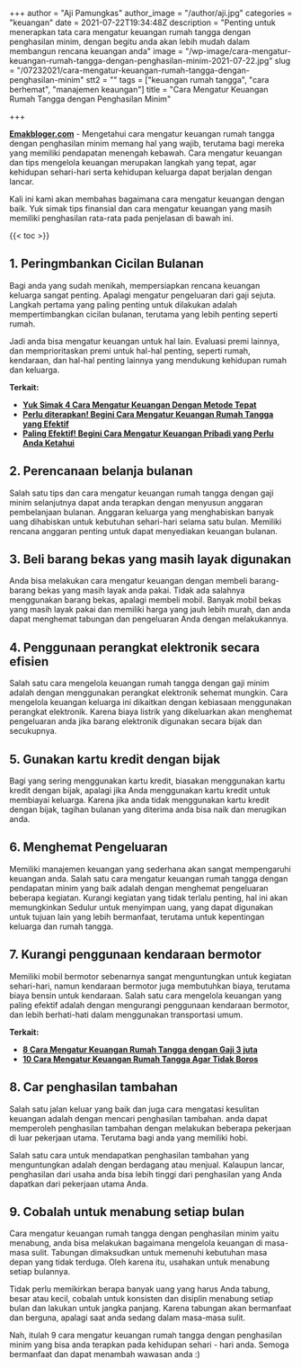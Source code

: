 +++
author = "Aji Pamungkas"
author_image = "/author/aji.jpg"
categories = "keuangan"
date = 2021-07-22T19:34:48Z
description = "Penting untuk menerapkan tata cara mengatur keuangan rumah tangga dengan penghasilan minim, dengan begitu anda akan lebih mudah dalam membangun rencana keuangan anda"
image = "/wp-image/cara-mengatur-keuangan-rumah-tangga-dengan-penghasilan-minim-2021-07-22.jpg"
slug = "/07232021/cara-mengatur-keuangan-rumah-tangga-dengan-penghasilan-minim"
stt2 = ""
tags = ["keuangan rumah tangga", "cara berhemat", "manajemen keaungan"]
title = "Cara Mengatur Keuangan Rumah Tangga dengan Penghasilan Minim"

+++

[**Emakbloger.com**](/) - Mengetahui cara mengatur keuangan rumah tangga dengan penghasilan minim memang hal yang wajib, terutama bagi mereka yang memiliki pendapatan menengah kebawah. Cara mengatur keuangan dan tips mengelola keuangan merupakan langkah yang tepat, agar kehidupan sehari-hari serta kehidupan keluarga dapat berjalan dengan lancar.

Kali ini kami akan membahas bagaimana cara mengatur keuangan dengan baik. Yuk simak tips finansial dan cara mengatur keuangan yang masih memiliki penghasilan rata-rata pada penjelasan di bawah ini.

{{< toc >}}

## 1. Peringmbankan Cicilan Bulanan

Bagi anda yang sudah menikah, mempersiapkan rencana keuangan keluarga sangat penting. Apalagi mengatur pengeluaran dari gaji sejuta. Langkah pertama yang paling penting untuk dilakukan adalah mempertimbangkan cicilan bulanan, terutama yang lebih penting seperti rumah.

Jadi anda bisa mengatur keuangan untuk hal lain. Evaluasi premi lainnya, dan memprioritaskan premi untuk hal-hal penting, seperti rumah, kendaraan, dan hal-hal penting lainnya yang mendukung kehidupan rumah dan keluarga.

**Terkait:**

- [**Yuk Simak 4 Cara Mengatur Keuangan Dengan Metode Tepat**](https://www.emakbloger.com/07232021/cara-mengatur-keuangan)
- [**Perlu diterapkan! Begini Cara Mengatur Keuangan Rumah Tangga yang Efektif**](https://www.emakbloger.com/07232021/cara-mengatur-keuangan-rumah-tangga)
- [**Paling Efektif! Begini Cara Mengatur Keuangan Pribadi yang Perlu Anda Ketahui**](https://www.emakbloger.com/07232021/cara-mengatur-keuangan-pribadi)

## 2. Perencanaan belanja bulanan

Salah satu tips dan cara mengatur keuangan rumah tangga dengan gaji minim selanjutnya dapat anda terapkan dengan menyusun anggaran pembelanjaan bulanan. Anggaran keluarga yang menghabiskan banyak uang dihabiskan untuk kebutuhan sehari-hari selama satu bulan. Memiliki rencana anggaran penting untuk dapat menyediakan keuangan bulanan.

## 3. Beli barang bekas yang masih layak digunakan

Anda bisa melakukan cara mengatur keuangan dengan membeli barang-barang bekas yang masih layak anda pakai. Tidak ada salahnya menggunakan barang bekas, apalagi membeli mobil. Banyak mobil bekas yang masih layak pakai dan memiliki harga yang jauh lebih murah, dan anda dapat menghemat tabungan dan pengeluaran Anda dengan melakukannya.

## 4. Penggunaan perangkat elektronik secara efisien

Salah satu cara mengelola keuangan rumah tangga dengan gaji minim adalah dengan menggunakan perangkat elektronik sehemat mungkin. Cara mengelola keuangan keluarga ini dikaitkan dengan kebiasaan menggunakan perangkat elektronik. Karena biaya listrik yang dikeluarkan akan menghemat pengeluaran anda jika barang elektronik digunakan secara bijak dan secukupnya.

## 5. Gunakan kartu kredit dengan bijak

Bagi yang sering menggunakan kartu kredit, biasakan menggunakan kartu kredit dengan bijak, apalagi jika Anda menggunakan kartu kredit untuk membiayai keluarga. Karena jika anda tidak menggunakan kartu kredit dengan bijak, tagihan bulanan yang diterima anda bisa naik dan merugikan anda.

## 6. Menghemat Pengeluaran

Memiliki manajemen keuangan yang sederhana akan sangat mempengaruhi keuangan anda. Salah satu cara mengatur keuangan rumah tangga dengan pendapatan minim yang baik adalah dengan menghemat pengeluaran beberapa kegiatan. Kurangi kegiatan yang tidak terlalu penting, hal ini akan memungkinkan Sedulur untuk menyimpan uang, yang dapat digunakan untuk tujuan lain yang lebih bermanfaat, terutama untuk kepentingan keluarga dan rumah tangga.

## 7. Kurangi penggunaan kendaraan bermotor

Memiliki mobil bermotor sebenarnya sangat menguntungkan untuk kegiatan sehari-hari, namun kendaraan bermotor juga membutuhkan biaya, terutama biaya bensin untuk kendaraan. Salah satu cara mengelola keuangan yang paling efektif adalah dengan mengurangi penggunaan kendaraan bermotor, dan lebih berhati-hati dalam menggunakan transportasi umum.

**Terkait:**

- [**8 Cara Mengatur Keuangan Rumah Tangga dengan Gaji 3 juta**](https://www.emakbloger.com/07232021/cara-mengatur-keuangan-rumah-tangga-dengan-gaji-3-juta)
- [**10 Cara Mengatur Keuangan Rumah Tangga Agar Tidak Boros**](https://www.emakbloger.com/07232021/cara-mengatur-keuangan-rumah-tangga-agar-tidak-boros)

## 8. Car penghasilan tambahan

Salah satu jalan keluar yang baik dan juga cara mengatasi kesulitan keuangan adalah dengan mencari penghasilan tambahan. anda dapat memperoleh penghasilan tambahan dengan melakukan beberapa pekerjaan di luar pekerjaan utama. Terutama bagi anda yang memiliki hobi.

Salah satu cara untuk mendapatkan penghasilan tambahan yang menguntungkan adalah dengan berdagang atau menjual. Kalaupun lancar, penghasilan dari usaha anda bisa lebih tinggi dari penghasilan yang Anda dapatkan dari pekerjaan utama Anda.

## 9. Cobalah untuk menabung setiap bulan

Cara mengatur keuangan rumah tangga dengan penghasilan minim yaitu menabung, anda bisa melakukan bagaimana mengelola keuangan di masa-masa sulit. Tabungan dimaksudkan untuk memenuhi kebutuhan masa depan yang tidak terduga. Oleh karena itu, usahakan untuk menabung setiap bulannya.

Tidak perlu memikirkan berapa banyak uang yang harus Anda tabung, besar atau kecil, cobalah untuk konsisten dan disiplin menabung setiap bulan dan lakukan untuk jangka panjang. Karena tabungan akan bermanfaat dan berguna, apalagi saat anda sedang dalam masa-masa sulit.

Nah, itulah 9 cara mengatur keuangan rumah tangga dengan penghasilan minim yang bisa anda terapkan pada kehidupan sehari - hari anda. Semoga bermanfaat dan dapat menambah wawasan anda :)
